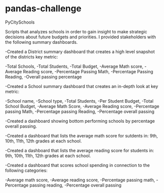# pandas-challenge

PyCitySchools

Scripts that analyzes schools in order to gain insight to make strategic decisions about future budgets and priorities.
I provided stakeholders with the following summary dashboards.

-Created a District summary dashboard that creates a high level snapshot of the districts key metric:

  -Total Schools,
  -Total Students,
  -Total Budget,
  -Average Math score,
  -Average Reading score,
  -Percentage Passing Math,
  -Percentage Passing Reading,
  -Overall passing percentage

-Created a School summary dashboard that creates an in-depth look at key metric:

  -School name,
  -School type,
  -Total Students,
  -Per Student Budget,
  -Total School Budget,
  -Average Math Score,
  -Average Reading score,
  -Percentage passing Math,
  -Percentage passing Reading,
  -Percentage overall passing

-Created a dashboard showing bottom performing schools by percentage overall passing. 

-Created a dashboard that lists the average math score for sutdents in: 9th, 10th, 11th, 12th grades at each school.

-Created a dashboard that lists the average reading score for students in: 9th, 10th, 11th, 12th grades at each school.

-Created a dashboard that scores school spending in connection to the following categories:

  -Average math score,
  -Average reading score,
  -Percentage passing math,
  -Percentage passing reading,
  -Percentage overall passing
 




